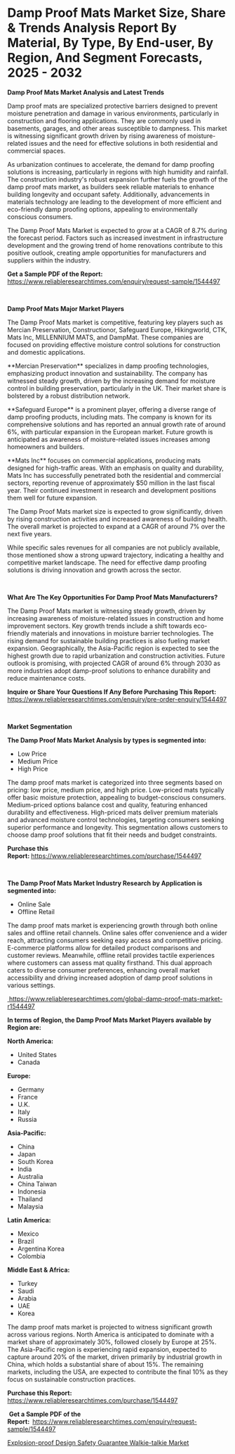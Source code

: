 <p><h1>Damp Proof Mats Market Size, Share & Trends Analysis Report By Material, By Type, By End-user, By Region, And Segment Forecasts, 2025 - 2032</h1></p><p><strong>Damp Proof Mats Market Analysis and Latest Trends</strong></p>
<p><p>Damp proof mats are specialized protective barriers designed to prevent moisture penetration and damage in various environments, particularly in construction and flooring applications. They are commonly used in basements, garages, and other areas susceptible to dampness. This market is witnessing significant growth driven by rising awareness of moisture-related issues and the need for effective solutions in both residential and commercial spaces.</p><p>As urbanization continues to accelerate, the demand for damp proofing solutions is increasing, particularly in regions with high humidity and rainfall. The construction industry's robust expansion further fuels the growth of the damp proof mats market, as builders seek reliable materials to enhance building longevity and occupant safety. Additionally, advancements in materials technology are leading to the development of more efficient and eco-friendly damp proofing options, appealing to environmentally conscious consumers.</p><p>The Damp Proof Mats Market is expected to grow at a CAGR of 8.7% during the forecast period. Factors such as increased investment in infrastructure development and the growing trend of home renovations contribute to this positive outlook, creating ample opportunities for manufacturers and suppliers within the industry.</p></p>
<p><strong>Get a Sample PDF of the Report:&nbsp;</strong> <a href="https://www.reliableresearchtimes.com/enquiry/request-sample/1544497?utm_campaign=2040&utm_medium=2&utm_source=Github&utm_content=ia&utm_term=09022025&utm_id=damp-proof-mats">https://www.reliableresearchtimes.com/enquiry/request-sample/1544497</a></p>
<p>&nbsp;</p>
<p><strong>Damp Proof Mats Major Market Players</strong></p>
<p><p>The Damp Proof Mats market is competitive, featuring key players such as Mercian Preservation, Constructionor, Safeguard Europe, Hikingworld, CTK, Mats Inc, MILLENNIUM MATS, and DampMat. These companies are focused on providing effective moisture control solutions for construction and domestic applications.</p><p>**Mercian Preservation** specializes in damp proofing technologies, emphasizing product innovation and sustainability. The company has witnessed steady growth, driven by the increasing demand for moisture control in building preservation, particularly in the UK. Their market share is bolstered by a robust distribution network.</p><p>**Safeguard Europe** is a prominent player, offering a diverse range of damp proofing products, including mats. The company is known for its comprehensive solutions and has reported an annual growth rate of around 6%, with particular expansion in the European market. Future growth is anticipated as awareness of moisture-related issues increases among homeowners and builders.</p><p>**Mats Inc** focuses on commercial applications, producing mats designed for high-traffic areas. With an emphasis on quality and durability, Mats Inc has successfully penetrated both the residential and commercial sectors, reporting revenue of approximately $50 million in the last fiscal year. Their continued investment in research and development positions them well for future expansion.</p><p>The Damp Proof Mats market size is expected to grow significantly, driven by rising construction activities and increased awareness of building health. The overall market is projected to expand at a CAGR of around 7% over the next five years.</p><p>While specific sales revenues for all companies are not publicly available, those mentioned show a strong upward trajectory, indicating a healthy and competitive market landscape. The need for effective damp proofing solutions is driving innovation and growth across the sector.</p></p>
<p>&nbsp;</p>
<p><strong>What Are The Key Opportunities For Damp Proof Mats Manufacturers?</strong></p>
<p><p>The Damp Proof Mats market is witnessing steady growth, driven by increasing awareness of moisture-related issues in construction and home improvement sectors. Key growth trends include a shift towards eco-friendly materials and innovations in moisture barrier technologies. The rising demand for sustainable building practices is also fueling market expansion. Geographically, the Asia-Pacific region is expected to see the highest growth due to rapid urbanization and construction activities. Future outlook is promising, with projected CAGR of around 6% through 2030 as more industries adopt damp-proof solutions to enhance durability and reduce maintenance costs.</p></p>
<p><strong>Inquire or Share Your Questions If Any Before Purchasing This Report:</strong> <a href="https://www.reliableresearchtimes.com/enquiry/pre-order-enquiry/1544497?utm_campaign=2040&utm_medium=2&utm_source=Github&utm_content=ia&utm_term=09022025&utm_id=damp-proof-mats">https://www.reliableresearchtimes.com/enquiry/pre-order-enquiry/1544497</a></p>
<p>&nbsp;</p>
<p><strong>Market Segmentation</strong></p>
<p><strong>The Damp Proof Mats Market Analysis by types is segmented into:</strong></p>
<p><ul><li>Low Price</li><li>Medium Price</li><li>High Price</li></ul></p>
<p><p>The damp proof mats market is categorized into three segments based on pricing: low price, medium price, and high price. Low-priced mats typically offer basic moisture protection, appealing to budget-conscious consumers. Medium-priced options balance cost and quality, featuring enhanced durability and effectiveness. High-priced mats deliver premium materials and advanced moisture control technologies, targeting consumers seeking superior performance and longevity. This segmentation allows customers to choose damp proof solutions that fit their needs and budget constraints.</p></p>
<p><strong>Purchase this Report:&nbsp;</strong><a href="https://www.reliableresearchtimes.com/purchase/1544497?utm_campaign=2040&utm_medium=2&utm_source=Github&utm_content=ia&utm_term=09022025&utm_id=damp-proof-mats">https://www.reliableresearchtimes.com/purchase/1544497</a></p>
<p>&nbsp;</p>
<p><strong>The Damp Proof Mats Market Industry Research by Application is segmented into:</strong></p>
<p><ul><li>Online Sale</li><li>Offline Retail</li></ul></p>
<p><p>The damp proof mats market is experiencing growth through both online sales and offline retail channels. Online sales offer convenience and a wider reach, attracting consumers seeking easy access and competitive pricing. E-commerce platforms allow for detailed product comparisons and customer reviews. Meanwhile, offline retail provides tactile experiences where customers can assess mat quality firsthand. This dual approach caters to diverse consumer preferences, enhancing overall market accessibility and driving increased adoption of damp proof solutions in various settings.</p></p>
<p><a href="https://www.reliableresearchtimes.com/global-damp-proof-mats-market-r1544497?utm_campaign=2040&utm_medium=2&utm_source=Github&utm_content=ia&utm_term=09022025&utm_id=damp-proof-mats">&nbsp;https://www.reliableresearchtimes.com/global-damp-proof-mats-market-r1544497</a></p>
<p><strong>In terms of Region, the Damp Proof Mats Market Players available by Region are:</strong></p>
<p>
    <p> <strong> North America: </strong>
        <ul>
            <li>United States</li>
            <li>Canada</li>
        </ul>
        </p> 
    <p> <strong> Europe: </strong>
        <ul>
            <li>Germany</li>
            <li>France</li>
            <li>U.K.</li>
            <li>Italy</li>
            <li>Russia</li>
        </ul>
        </p> 
    <p> <strong> Asia-Pacific: </strong>
        <ul>
            <li>China</li>
            <li>Japan</li>
            <li>South Korea</li>
            <li>India</li>
            <li>Australia</li>
            <li>China Taiwan</li>
            <li>Indonesia</li>
            <li>Thailand</li>
            <li>Malaysia</li>
        </ul>
        </p> 
    <p> <strong> Latin America: </strong>
        <ul>
            <li>Mexico</li>
            <li>Brazil</li>
            <li>Argentina Korea</li>
            <li>Colombia</li>
        </ul>
        </p> 
    <p> <strong> Middle East & Africa: </strong>
        <ul>
            <li>Turkey</li>
            <li>Saudi</li>
            <li>Arabia</li>
            <li>UAE</li>
            <li>Korea</li>
        </ul>
    </p>
    </p>
<p><p>The damp proof mats market is projected to witness significant growth across various regions. North America is anticipated to dominate with a market share of approximately 30%, followed closely by Europe at 25%. The Asia-Pacific region is experiencing rapid expansion, expected to capture around 20% of the market, driven primarily by industrial growth in China, which holds a substantial share of about 15%. The remaining markets, including the USA, are expected to contribute the final 10% as they focus on sustainable construction practices.</p></p>
<p><strong>Purchase this Report: </strong><a href="https://www.reliableresearchtimes.com/purchase/1544497?utm_campaign=2040&utm_medium=2&utm_source=Github&utm_content=ia&utm_term=09022025&utm_id=damp-proof-mats">https://www.reliableresearchtimes.com/purchase/1544497</a></p>
<p>&nbsp;<strong>Get a Sample PDF of the Report:&nbsp;&nbsp;</strong><a href="https://www.reliableresearchtimes.com/enquiry/request-sample/1544497?utm_campaign=2040&utm_medium=2&utm_source=Github&utm_content=ia&utm_term=09022025&utm_id=damp-proof-mats">https://www.reliableresearchtimes.com/enquiry/request-sample/1544497</a></p>
<p><strong></strong></p>
<p><p><a href="https://github.com/MonroeBullock54/Market-Research-Report-List-1/blob/main/explosion-proof-design-safety-guarantee-walkie-talkie-market.md?utm_campaign=2040&utm_medium=2&utm_source=Github&utm_content=ia&utm_term=09022025&utm_id=damp-proof-mats">Explosion-proof Design Safety Guarantee Walkie-talkie Market</a></p></p>